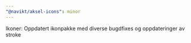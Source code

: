```yaml
---
"@navikt/aksel-icons": minor
---
```


Ikoner: Oppdatert ikonpakke med diverse bugdfixes og oppdateringer av stroke
